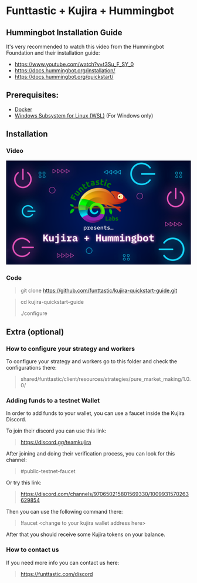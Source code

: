 # Funttastic + Kujira + Hummingbot

## Hummingbot Installation Guide
It's very recommended to watch this video from the Hummingbot Foundation and their installation guide:
 - <a href="https://www.youtube.com/watch?v=t3Su_F_SY_0" target="_blank">https://www.youtube.com/watch?v=t3Su_F_SY_0</a>
 - <a href="https://docs.hummingbot.org/installation/" target="_blank">https://docs.hummingbot.org/installation/</a>
 - <a href="https://docs.hummingbot.org/quickstart/" target="_blank">https://docs.hummingbot.org/quickstart/</a>

## Prerequisites:
- <a href="https://docs.docker.com/engine/install/" target="_blank">Docker</a>
- <a href="https://learn.microsoft.com/en-us/windows/wsl/install" target="_blank">Windows Subsystem for Linux (WSL)</a> (For Windows only)

## Installation

### Video
<a href="http://www.youtube.com/watch?v=t3Su_F_SY_0" target="_blank">![Video Tutorial](resources/images/Funttastic_Kujira__Hummingbot.png)</a>
### Code

> git clone <a href="https://github.com/funttastic/kujira-quickstart-guide.git" target="_blank">https://github.com/funttastic/kujira-quickstart-guide.git</a>

> cd kujira-quickstart-guide
> 
> ./configure

## Extra (optional)

### How to configure your strategy and workers

To configure your strategy and workers go to this folder and check the configurations there:

> shared/funttastic/client/resources/strategies/pure_market_making/1.0.0/

### Adding funds to a testnet Wallet

In order to add funds to your wallet, you can use a faucet inside the Kujira Discord.

To join their discord you can use this link:

> <a href="https://discord.gg/teamkujira" target="_blank">https://discord.gg/teamkujira</a>

After joining and doing their verification process, you can look for this channel:

> #public-testnet-faucet

Or try this link:

> <a href="https://discord.com/channels/970650215801569330/1009931570263629854" target="_blank">https://discord.com/channels/970650215801569330/1009931570263629854</a>

Then you can use the following command there:

> !faucet &lt;change to your kujira wallet address here&gt;

After that you should receive some Kujira tokens on your balance.

### How to contact us
If you need more info you can contact us here:

> <a href="https://funttastic.com/discord" target="_blank">https://funttastic.com/discord</a>
